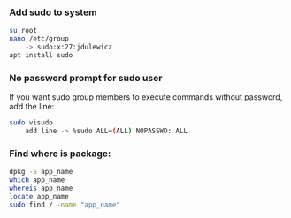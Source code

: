 ### Add sudo to system

```bash
su root
nano /etc/group 
	-> sudo:x:27:jdulewicz
apt install sudo
```

### No password prompt for sudo user

If you want sudo group members to execute commands without password, add the line:

```bash
sudo visudo
	add line -> %sudo ALL=(ALL) NOPASSWD: ALL
```

### Find where is package:

```bash
dpkg -S app_name
which app_name
whereis app_name
locate app_name
sudo find / -name "app_name"
```
